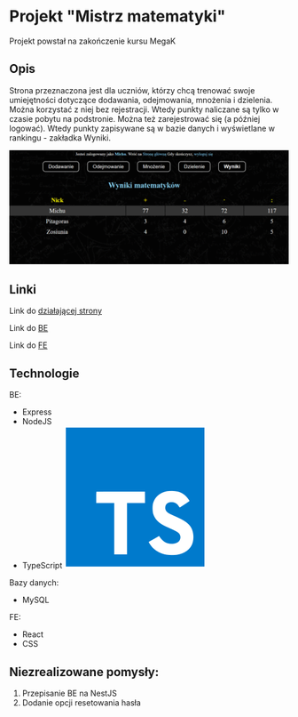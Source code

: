 # Projekt "Mistrz matematyki"
Projekt powstał na zakończenie kursu MegaK

## Opis
Strona przeznaczona jest dla uczniów, którzy chcą trenować swoje umiejętności dotyczące dodawania, odejmowania, mnożenia i dzielenia.
Można korzystać z niej bez rejestracji. Wtedy punkty naliczane są tylko w czasie pobytu na podstronie. Można też zarejestrować się (a później logować). Wtedy punkty zapisywane są w bazie danych i wyświetlane w rankingu - zakładka Wyniki.

![animowany gif z podglądem podstron](https://github.com/mich-dem/math-back/blob/main/images.gif)

## Linki
Link do [działającej strony](https://matma.networkmanager.pl/)

Link do [BE](https://github.com/mich-dem/math-back/)

Link do [FE](https://github.com/mich-dem/math-front/)

## Technologie
BE:
* Express
* NodeJS
* TypeScript ![TypeScript](https://raw.githubusercontent.com/devicons/devicon/master/icons/typescript/typescript-original.svg)

Bazy danych:
* MySQL

FE:
* React
* CSS

## Niezrealizowane pomysły:
1. Przepisanie BE na NestJS
2. Dodanie opcji resetowania hasła
